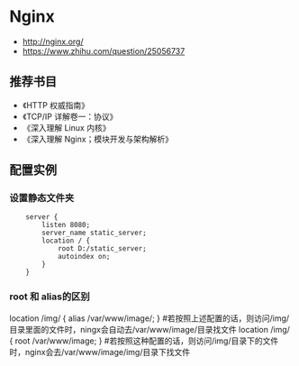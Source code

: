 # Nginx

- <http://nginx.org/>
- <https://www.zhihu.com/question/25056737>

## 推荐书目

- 《HTTP 权威指南》
- 《TCP/IP 详解卷一：协议》
- 《深入理解 Linux 内核》
- 《深入理解 Nginx；模块开发与架构解析》

## 配置实例

### 设置静态文件夹

```
    server {
        listen 8080;
        server_name static_server;
        location / {
            root D:/static_server;
            autoindex on;
        }
    }
```

### root 和 alias的区别
location /img/ {
	alias /var/www/image/;
}
#若按照上述配置的话，则访问/img/目录里面的文件时，ningx会自动去/var/www/image/目录找文件
location /img/ {
	root /var/www/image;
}
#若按照这种配置的话，则访问/img/目录下的文件时，nginx会去/var/www/image/img/目录下找文件
